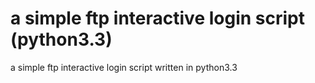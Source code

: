 a simple ftp interactive login script (python3.3)
===============

a simple ftp interactive  login script written in python3.3
